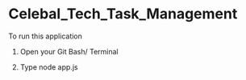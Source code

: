 # Celebal_Tech_Task_Management
 
To run this application

1. Open your Git Bash/ Terminal

2. Type node app.js

